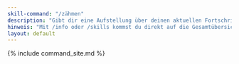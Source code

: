 ```yaml
---
skill-command: "/zähmen"
description: "Gibt dir eine Aufstellung über deinen aktuellen Fortschritt im Zähmen von Mobs."
hinweis: "Mit /info oder /skills kommst du direkt auf die Gesamtübersicht deiner Skills."
layout: default
---
```

{% include command_site.md %}
